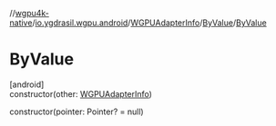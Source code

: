 //[wgpu4k-native](../../../../index.md)/[io.ygdrasil.wgpu.android](../../index.md)/[WGPUAdapterInfo](../index.md)/[ByValue](index.md)/[ByValue](-by-value.md)

# ByValue

[android]\
constructor(other: [WGPUAdapterInfo](../index.md))

constructor(pointer: Pointer? = null)